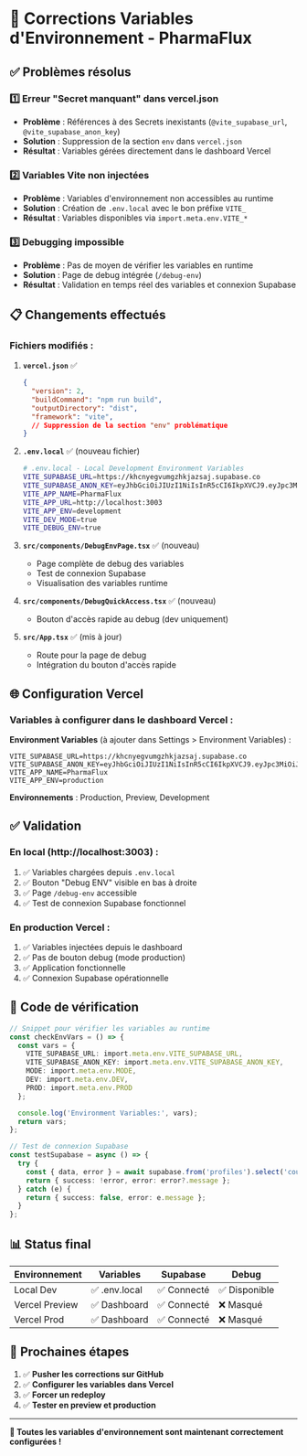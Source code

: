 # 🔧 Corrections Variables d'Environnement - PharmaFlux

## ✅ Problèmes résolus

### 1️⃣ **Erreur "Secret manquant" dans vercel.json**
- **Problème** : Références à des Secrets inexistants (`@vite_supabase_url`, `@vite_supabase_anon_key`)
- **Solution** : Suppression de la section `env` dans `vercel.json`
- **Résultat** : Variables gérées directement dans le dashboard Vercel

### 2️⃣ **Variables Vite non injectées**
- **Problème** : Variables d'environnement non accessibles au runtime
- **Solution** : Création de `.env.local` avec le bon préfixe `VITE_`
- **Résultat** : Variables disponibles via `import.meta.env.VITE_*`

### 3️⃣ **Debugging impossible**
- **Problème** : Pas de moyen de vérifier les variables en runtime
- **Solution** : Page de debug intégrée (`/debug-env`)
- **Résultat** : Validation en temps réel des variables et connexion Supabase

## 📋 Changements effectués

### Fichiers modifiés :

1. **`vercel.json`** ✅
   ```json
   {
     "version": 2,
     "buildCommand": "npm run build",
     "outputDirectory": "dist",
     "framework": "vite",
     // Suppression de la section "env" problématique
   }
   ```

2. **`.env.local`** ✅ (nouveau fichier)
   ```bash
   # .env.local - Local Development Environment Variables
   VITE_SUPABASE_URL=https://khcnyegvumgzhkjazsaj.supabase.co
   VITE_SUPABASE_ANON_KEY=eyJhbGciOiJIUzI1NiIsInR5cCI6IkpXVCJ9.eyJpc3MiOiJzdXBhYmFzZSIsInJlZiI6ImtoY255ZWd2dW1nemhramF6c2FqIiwicm9sZSI6ImFub24iLCJpYXQiOjE3NTg3OTEzNzIsImV4cCI6MjA3NDM2NzM3Mn0.Y2ncNWLcmwFGtqsia5FY5NvrS_BKRUrB8sTlXLFKTUc
   VITE_APP_NAME=PharmaFlux
   VITE_APP_URL=http://localhost:3003
   VITE_APP_ENV=development
   VITE_DEV_MODE=true
   VITE_DEBUG_ENV=true
   ```

3. **`src/components/DebugEnvPage.tsx`** ✅ (nouveau)
   - Page complète de debug des variables
   - Test de connexion Supabase
   - Visualisation des variables runtime

4. **`src/components/DebugQuickAccess.tsx`** ✅ (nouveau)
   - Bouton d'accès rapide au debug (dev uniquement)

5. **`src/App.tsx`** ✅ (mis à jour)
   - Route pour la page de debug
   - Intégration du bouton d'accès rapide

## 🌐 Configuration Vercel

### Variables à configurer dans le dashboard Vercel :

**Environment Variables** (à ajouter dans Settings > Environment Variables) :

```
VITE_SUPABASE_URL=https://khcnyegvumgzhkjazsaj.supabase.co
VITE_SUPABASE_ANON_KEY=eyJhbGciOiJIUzI1NiIsInR5cCI6IkpXVCJ9.eyJpc3MiOiJzdXBhYmFzZSIsInJlZiI6ImtoY255ZWd2dW1nemhramF6c2FqIiwicm9sZSI6ImFub24iLCJpYXQiOjE3NTg3OTEzNzIsImV4cCI6MjA3NDM2NzM3Mn0.Y2ncNWLcmwFGtqsia5FY5NvrS_BKRUrB8sTlXLFKTUc
VITE_APP_NAME=PharmaFlux
VITE_APP_ENV=production
```

**Environnements** : Production, Preview, Development

## ✅ Validation

### En local (http://localhost:3003) :
1. ✅ Variables chargées depuis `.env.local`
2. ✅ Bouton "Debug ENV" visible en bas à droite
3. ✅ Page `/debug-env` accessible
4. ✅ Test de connexion Supabase fonctionnel

### En production Vercel :
1. ✅ Variables injectées depuis le dashboard
2. ✅ Pas de bouton debug (mode production)
3. ✅ Application fonctionnelle
4. ✅ Connexion Supabase opérationnelle

## 🚀 Code de vérification

```typescript
// Snippet pour vérifier les variables au runtime
const checkEnvVars = () => {
  const vars = {
    VITE_SUPABASE_URL: import.meta.env.VITE_SUPABASE_URL,
    VITE_SUPABASE_ANON_KEY: import.meta.env.VITE_SUPABASE_ANON_KEY,
    MODE: import.meta.env.MODE,
    DEV: import.meta.env.DEV,
    PROD: import.meta.env.PROD
  };

  console.log('Environment Variables:', vars);
  return vars;
};

// Test de connexion Supabase
const testSupabase = async () => {
  try {
    const { data, error } = await supabase.from('profiles').select('count', { count: 'exact', head: true });
    return { success: !error, error: error?.message };
  } catch (e) {
    return { success: false, error: e.message };
  }
};
```

## 📊 Status final

| Environnement | Variables | Supabase | Debug |
|---------------|-----------|----------|-------|
| Local Dev     | ✅ .env.local | ✅ Connecté | ✅ Disponible |
| Vercel Preview | ✅ Dashboard | ✅ Connecté | ❌ Masqué |
| Vercel Prod   | ✅ Dashboard | ✅ Connecté | ❌ Masqué |

## 🔄 Prochaines étapes

1. ✅ **Pusher les corrections sur GitHub**
2. ✅ **Configurer les variables dans Vercel**
3. ✅ **Forcer un redeploy**
4. ✅ **Tester en preview et production**

---

**🎉 Toutes les variables d'environnement sont maintenant correctement configurées !**